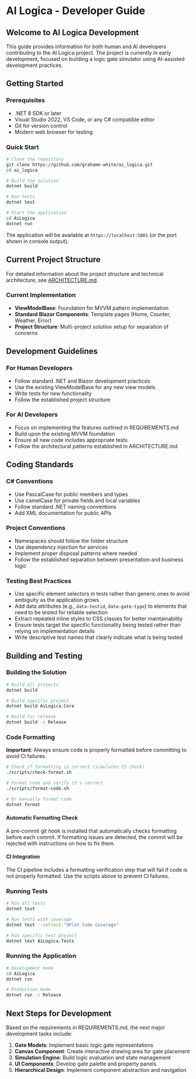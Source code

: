 # AI Logica - Developer Guide

## Welcome to AI Logica Development

This guide provides information for both human and AI developers contributing to the AI Logica project. The project is currently in early development, focused on building a logic gate simulator using AI-assisted development practices.

## Getting Started

### Prerequisites
- .NET 8 SDK or later
- Visual Studio 2022, VS Code, or any C# compatible editor
- Git for version control
- Modern web browser for testing

### Quick Start
```bash
# Clone the repository
git clone https://github.com/grahame-white/ai_logica.git
cd ai_logica

# Build the solution
dotnet build

# Run tests
dotnet test

# Start the application
cd AiLogica
dotnet run
```

The application will be available at `https://localhost:5001` (or the port shown in console output).

## Current Project Structure

For detailed information about the project structure and technical architecture, see [ARCHITECTURE.md](ARCHITECTURE.md).

### Current Implementation
- **ViewModelBase**: Foundation for MVVM pattern implementation
- **Standard Blazor Components**: Template pages (Home, Counter, Weather, Error)
- **Project Structure**: Multi-project solution setup for separation of concerns

## Development Guidelines

### For Human Developers
- Follow standard .NET and Blazor development practices
- Use the existing ViewModelBase for any new view models
- Write tests for new functionality
- Follow the established project structure

### For AI Developers
- Focus on implementing the features outlined in REQUIREMENTS.md
- Build upon the existing MVVM foundation
- Ensure all new code includes appropriate tests
- Follow the architectural patterns established in ARCHITECTURE.md

## Coding Standards

### C# Conventions
- Use PascalCase for public members and types
- Use camelCase for private fields and local variables
- Follow standard .NET naming conventions
- Add XML documentation for public APIs

### Project Conventions
- Namespaces should follow the folder structure
- Use dependency injection for services
- Implement proper disposal patterns where needed
- Follow the established separation between presentation and business logic

### Testing Best Practices
- Use specific element selectors in tests rather than generic ones to avoid ambiguity as the application grows
- Add data attributes (e.g., `data-testid`, `data-gate-type`) to elements that need to be tested for reliable selection
- Extract repeated inline styles to CSS classes for better maintainability
- Ensure tests target the specific functionality being tested rather than relying on implementation details
- Write descriptive test names that clearly indicate what is being tested

## Building and Testing

### Building the Solution
```bash
# Build all projects
dotnet build

# Build specific project
dotnet build AiLogica.Core

# Build for release
dotnet build -c Release
```

### Code Formatting

**Important**: Always ensure code is properly formatted before committing to avoid CI failures.

```bash
# Check if formatting is correct (simulates CI check)
./scripts/check-format.sh

# Format code and verify it's correct
./scripts/format-code.sh

# Or manually format code
dotnet format
```

#### Automatic Formatting Check
A pre-commit git hook is installed that automatically checks formatting before each commit. If formatting issues are detected, the commit will be rejected with instructions on how to fix them.

#### CI Integration
The CI pipeline includes a formatting verification step that will fail if code is not properly formatted. Use the scripts above to prevent CI failures.

### Running Tests
```bash
# Run all tests
dotnet test

# Run tests with coverage
dotnet test --collect:"XPlat Code Coverage"

# Run specific test project
dotnet test AiLogica.Tests
```

### Running the Application
```bash
# Development mode
cd AiLogica
dotnet run

# Production mode
dotnet run -c Release
```

## Next Steps for Development

Based on the requirements in REQUIREMENTS.md, the next major development tasks include:

1. **Gate Models**: Implement basic logic gate representations
2. **Canvas Component**: Create interactive drawing area for gate placement
3. **Simulation Engine**: Build logic evaluation and state management
4. **UI Components**: Develop gate palette and property panels
5. **Hierarchical Design**: Implement component abstraction and navigation

